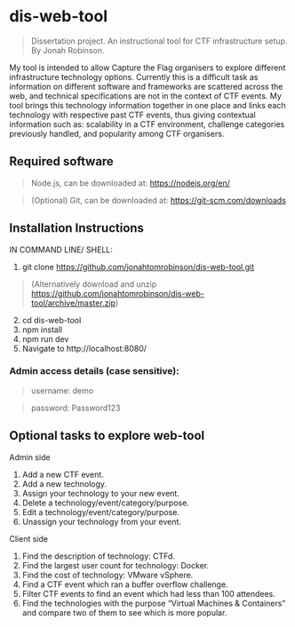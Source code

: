 # dis-web-tool

> Dissertation project. An instructional tool for CTF infrastructure setup. By Jonah Robinson.

My tool is intended to allow Capture the Flag organisers to explore different infrastructure technology options. Currently this is a difficult task as information on different software and frameworks are scattered across the web, and technical specifications are not in the context of CTF events. My tool brings this technology information together in one place and links each technology with respective past CTF events, thus giving contextual information such as: scalability in a CTF environment, challenge categories previously handled, and popularity among CTF organisers.

## Required software

>Node.js, can be downloaded at: https://nodejs.org/en/

>(Optional) Git, can be downloaded at: https://git-scm.com/downloads

## Installation Instructions

IN COMMAND LINE/ SHELL:
1. git clone https://github.com/jonahtomrobinson/dis-web-tool.git 
>(Alternatively download and unzip https://github.com/jonahtomrobinson/dis-web-tool/archive/master.zip)
2. cd dis-web-tool
3. npm install
4. npm run dev
5. Navigate to http://localhost:8080/

### Admin access details (case sensitive):

>username: demo

>password: Password123

## Optional tasks to explore web-tool

Admin side
1)	Add a new CTF event.
2)	Add a new technology.
3)	Assign your technology to your new event.
4)	Delete a technology/event/category/purpose.
5)	Edit a technology/event/category/purpose.
6)	Unassign your technology from your event.

Client side
1)	Find the description of technology: CTFd.
2)	Find the largest user count for technology: Docker.
3)	Find the cost of technology: VMware vSphere.
4)	Find a CTF event which ran a buffer overflow challenge.
5)	Filter CTF events to find an event which had less than 100 attendees.
6)	Find the technologies with the purpose “Virtual Machines & Containers” and compare two of them to see which is more popular.

